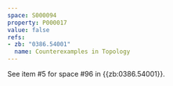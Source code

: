 ```yaml
---
space: S000094
property: P000017
value: false
refs:
- zb: "0386.54001"
  name: Counterexamples in Topology
---
```


See item #5 for space #96 in {{zb:0386.54001}}.
